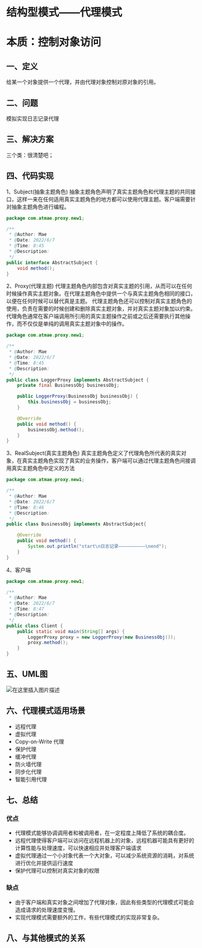 # 结构型模式——代理模式
# 本质：控制对象访问
## 一、定义
给某一个对象提供一个代理，并由代理对象控制对原对象的引用。
## 二、问题
模拟实现日志记录代理
## 三、解决方案
三个类：很清楚吧；
## 四、代码实现
1、Subject(抽象主题角色)
抽象主题角色声明了真实主题角色和代理主题的共同接口，这样一来在任何适用真实主题角色的地方都可以使用代理主题。客户端需要针对抽象主题角色进行编程。
```java
package com.atmae.proxy.new1;

/**
 * @Author: Mae
 * @Date: 2022/6/7
 * @Time: 8:45
 * @Description:
 */
public interface AbstractSubject {
    void method();
}

```
2、Proxy(代理主题)
代理主题角色内部包含对真实主题的引用，从而可以在任何时候操作真实主题对象。在代理主题角色中提供一个与真实主题角色相同的接口，以便在任何时候可以替代真是主题。
代理主题角色还可以控制对真实主题角色的使用，负责在需要的时候创建和删除真实主题对象，并对真实主题对象加以约束。
代理角色通常在客户端调用所引用的真实主题操作之前或之后还需要执行其他操作，而不仅仅是单纯的调用真实主题对象中的操作。
```java
package com.atmae.proxy.new1;

/**
 * @Author: Mae
 * @Date: 2022/6/7
 * @Time: 8:45
 * @Description:
 */
public class LoggerProxy implements AbstractSubject {
    private final BusinessObj businessObj;

    public LoggerProxy(BusinessObj businessObj) {
        this.businessObj = businessObj;
    }

    @Override
    public void method() {
        businessObj.method();
    }
}

```
3、RealSubject(真实主题角色)
真实主题角色定义了代理角色所代表的真实对象，在真实主题角色实现了真实的业务操作，客户端可以通过代理主题角色间接调用真实主题角色中定义的方法
```java
package com.atmae.proxy.new1;

/**
 * @Author: Mae
 * @Date: 2022/6/7
 * @Time: 8:46
 * @Description:
 */
public class BusinessObj implements AbstractSubject{

    @Override
    public void method() {
        System.out.println("start\n日志记录——————————\nend");
    }
}

```
4、客户端
```java
package com.atmae.proxy.new1;

/**
 * @Author: Mae
 * @Date: 2022/6/7
 * @Time: 8:47
 * @Description:
 */
public class Client {
    public static void main(String[] args) {
        LoggerProxy proxy = new LoggerProxy(new BusinessObj());
        proxy.method();
    }
}

```
## 五、UML图
![在这里插入图片描述](https://img-blog.csdnimg.cn/71fb8d3903a44b7b81d3149250ca1272.png#pic_center)
## 六、代理模式适用场景
- 远程代理
- 虚拟代理
- Copy-on-Write 代理
- 保护代理
- 缓冲代理
- 防火墙代理
- 同步化代理
- 智能引用代理
## 七、总结
### 优点
- 代理模式能够协调调用者和被调用者，在一定程度上降低了系统的耦合度。
- 远程代理使得客户端可以访问在远程机器上的对象，远程机器可能具有更好的计算性能与处理速度，可以快速相应并处理客户端请求
- 虚拟代理通过一个小对象代表一个大对象，可以减少系统资源的消耗，对系统进行优化并提供运行速度
- 保护代理可以控制对真实对象的权限
### 缺点
- 由于客户端和真实对象之间增加了代理对象，因此有些类型的代理模式可能会造成请求的处理速度变慢。
- 实现代理模式需要额外的工作，有些代理模式的实现非常复杂。
## 八、与其他模式的关系
